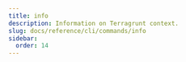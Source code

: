 ```yaml
---
title: info
description: Information on Terragrunt context.
slug: docs/reference/cli/commands/info
sidebar:
  order: 14
---
```

